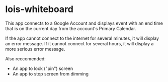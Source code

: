 # lois-whiteboard

This app connects to a Google Account and displays event with an end time that is on the current day from the account's Primary Calendar. 

If the app cannot connect to the internet for several minutes, it will display an error message. If it cannot connect for several hours, it will display a more serious error message. 

Also reccomended:

* An app to lock ("pin") screen
* An app to stop screen from dimming
